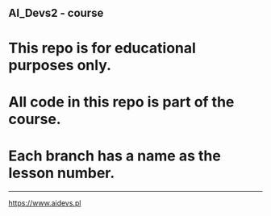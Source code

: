 ## AI_Devs2 - course 

# This repo is for educational purposes only.

# All code in this repo is part of the course.

# Each branch has a name as the lesson number.
_________________________________________________
https://www.aidevs.pl